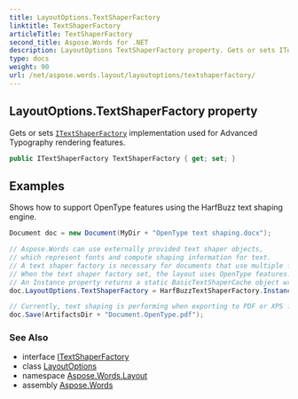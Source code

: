 ```yaml
---
title: LayoutOptions.TextShaperFactory
linktitle: TextShaperFactory
articleTitle: TextShaperFactory
second_title: Aspose.Words for .NET
description: LayoutOptions TextShaperFactory property. Gets or sets ITextShaperFactory implementation used for Advanced Typography rendering features in C#.
type: docs
weight: 90
url: /net/aspose.words.layout/layoutoptions/textshaperfactory/
---
```

## LayoutOptions.TextShaperFactory property

Gets or sets [`ITextShaperFactory`](../../../aspose.words.shaping/itextshaperfactory/) implementation used for Advanced Typography rendering features.

```csharp
public ITextShaperFactory TextShaperFactory { get; set; }
```

## Examples

Shows how to support OpenType features using the HarfBuzz text shaping engine.

```csharp
Document doc = new Document(MyDir + "OpenType text shaping.docx");

// Aspose.Words can use externally provided text shaper objects,
// which represent fonts and compute shaping information for text.
// A text shaper factory is necessary for documents that use multiple fonts.
// When the text shaper factory set, the layout uses OpenType features.
// An Instance property returns a static BasicTextShaperCache object wrapping HarfBuzzTextShaperFactory.
doc.LayoutOptions.TextShaperFactory = HarfBuzzTextShaperFactory.Instance;

// Currently, text shaping is performing when exporting to PDF or XPS formats.
doc.Save(ArtifactsDir + "Document.OpenType.pdf");
```

### See Also

* interface [ITextShaperFactory](../../../aspose.words.shaping/itextshaperfactory/)
* class [LayoutOptions](../)
* namespace [Aspose.Words.Layout](../../layoutoptions/)
* assembly [Aspose.Words](../../../)
